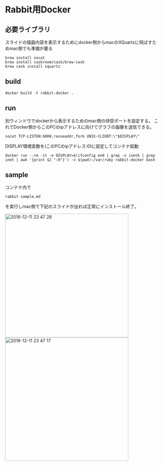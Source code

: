 # Rabbit用Docker

## 必要ライブラリ

スライドの描画内容を表示するためにdocker側からmacのXQuartzに飛ばすためmac側でも準備が要る

```
brew install socat
brew install caskroom/cask/brew-cask
brew cask install xquartz
```

## build

```
docker build -t rabbit-docker .
```

## run

別ウィンドウでdockerから表示するためのmac側の待受ポートを設定する。
これでDocker側からこのPCのipアドレスに向けてグラフの画像を送信できる。
```
socat TCP-LISTEN:6000,reuseaddr,fork UNIX-CLIENT:\"$DISPLAY\"
```

DISPLAY環境変数を(このPCのipアドレス:0)に設定してコンテナ起動
```
docker run --rm -it -e DISPLAY=$(ifconfig en0 | grep -v inet6 | grep inet | awk '{print $2 ":0"}') -v $(pwd):/var/ruby rabbit-docker bash
```

## sample

コンテナ内で
```
rabbit sample.md
```

を実行しmac側で下記のスライドが出れば正常にインストール終了。

<img width="400" alt="2016-12-11 23 47 28" src="https://cloud.githubusercontent.com/assets/1496543/21080814/3dec5720-bffc-11e6-8eb6-2a59bb7f1aae.png">
<img width="400" alt="2016-12-11 23 47 17" src="https://cloud.githubusercontent.com/assets/1496543/21080815/40b1a6e0-bffc-11e6-98ea-04a71909c291.png">
